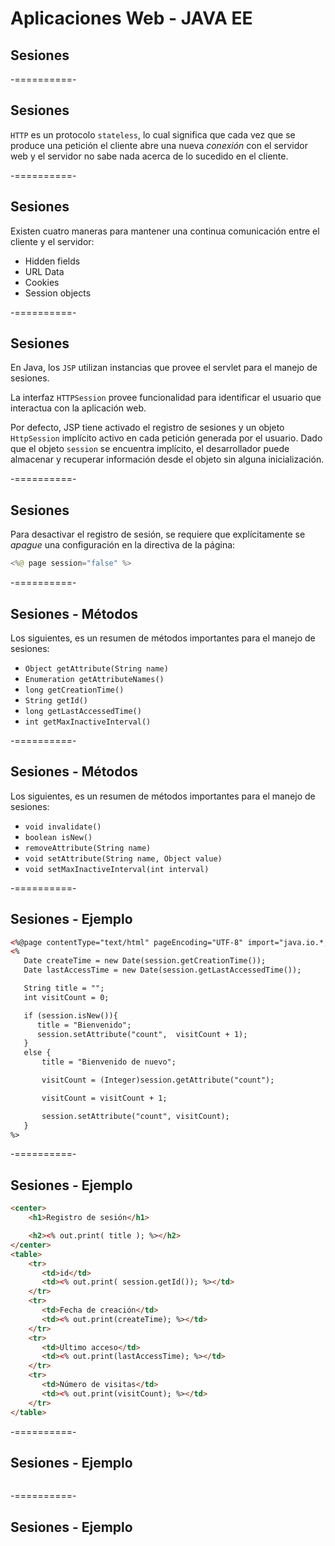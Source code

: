 # Aplicaciones Web - JAVA EE
## Sesiones

-==========-

## Sesiones

`HTTP` es un protocolo `stateless`, lo cual significa que cada vez que se produce una petición el cliente abre una nueva *conexión* con el servidor web y el servidor no sabe nada acerca de lo sucedido en el cliente.

-==========-

## Sesiones

Existen cuatro maneras para mantener una continua comunicación entre el cliente y el servidor:

- Hidden fields
- URL Data
- Cookies
- Session objects

-==========-

## Sesiones

En Java, los `JSP` utilizan instancias que provee el servlet para el manejo de sesiones.

La interfaz `HTTPSession` provee funcionalidad para identificar el usuario que interactua con la aplicación web.

Por defecto, JSP tiene activado el registro de sesiones y un objeto `HttpSession` implícito activo en cada petición generada por el usuario. Dado que el objeto `session` se encuentra implícito, el desarrollador puede almacenar y recuperar información desde el objeto sin alguna inicialización.

-==========-

## Sesiones

Para desactivar el registro de sesión, se requiere que explícitamente se *apague* una configuración en la directiva de la página:

```java
<%@ page session="false" %>
```

-==========-

## Sesiones - Métodos

Los siguientes, es un resumen de métodos importantes para el manejo de sesiones:

- `Object getAttribute(String name)`
- `Enumeration getAttributeNames()`
- `long getCreationTime()`
- `String getId()`
- `long getLastAccessedTime()`
- `int getMaxInactiveInterval()`

-==========-

## Sesiones - Métodos

Los siguientes, es un resumen de métodos importantes para el manejo de sesiones:

- `void invalidate()`
- `boolean isNew()`
- `removeAttribute(String name)`
- `void setAttribute(String name, Object value)`
- `void setMaxInactiveInterval(int interval)`

-==========-

## Sesiones - Ejemplo

```html
<%@page contentType="text/html" pageEncoding="UTF-8" import="java.io.*,java.util.*"%>
<%
   Date createTime = new Date(session.getCreationTime());
   Date lastAccessTime = new Date(session.getLastAccessedTime());

   String title = "";
   int visitCount = 0;

   if (session.isNew()){
      title = "Bienvenido";
      session.setAttribute("count",  visitCount + 1);
   }
   else {
       title = "Bienvenido de nuevo";

       visitCount = (Integer)session.getAttribute("count");

       visitCount = visitCount + 1;

       session.setAttribute("count", visitCount);
   }
%>
```

-==========-

## Sesiones - Ejemplo

```html
<center>
    <h1>Registro de sesión</h1>

    <h2><% out.print( title ); %></h2>
</center>
<table>
    <tr>
       <td>id</td>
       <td><% out.print( session.getId()); %></td>
    </tr>
    <tr>
       <td>Fecha de creación</td>
       <td><% out.print(createTime); %></td>
    </tr>
    <tr>
       <td>Ultimo acceso</td>
       <td><% out.print(lastAccessTime); %></td>
    </tr>
    <tr>
       <td>Número de visitas</td>
       <td><% out.print(visitCount); %></td>
    </tr>
</table>
```

-==========-

## Sesiones - Ejemplo

<div class="image">
  <img class="no-border" data-src="img/10-01.png"/>
</div>

-==========-

## Sesiones - Ejemplo

<div class="image">
  <img class="no-border" data-src="img/10-02.png"/>
</div>
